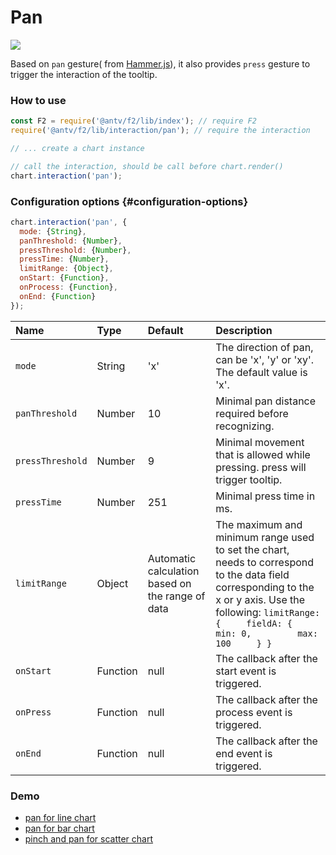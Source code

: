# Pan

![](../../../.gitbook/assets/ezgif.com-video-to-gif.gif)

Based on `pan`  gesture\( from [Hammer.js](http://hammerjs.github.io/recognizer-pan/)\), it also provides `press`  gesture to trigger the interaction of the tooltip.

### How to use

```javascript
const F2 = require('@antv/f2/lib/index'); // require F2
require('@antv/f2/lib/interaction/pan'); // require the interaction

// ... create a chart instance

// call the interaction, should be call before chart.render()
chart.interaction('pan');
```

### Configuration options {#configuration-options}

```javascript
chart.interaction('pan', {
  mode: {String}, 
  panThreshold: {Number}, 
  pressThreshold: {Number},
  pressTime: {Number},
  limitRange: {Object},
  onStart: {Function},
  onProcess: {Function},
  onEnd: {Function}
});
```

| Name | Type | Default | Description |
| :--- | :--- | :--- | :--- |
| `mode` | String | 'x' | The direction of pan, can be 'x', 'y' or 'xy'. The default value is 'x'. |
| `panThreshold` | Number | 10 | Minimal pan distance required before recognizing. |
| `pressThreshold` | Number | 9 | Minimal movement that is allowed while pressing. press will trigger tooltip. |
| `pressTime` | Number | 251 | Minimal press time in ms. |
| `limitRange` | Object | Automatic calculation based on the range of data | The maximum and minimum range used to set the chart, needs to correspond to the data field corresponding to the x or y axis. Use the following: `limitRange: {     fieldA: {         min: 0,         max: 100     } }`   |
| `onStart` | Function | null | The callback after the start event is triggered. |
| `onPress` | Function | null | The callback after the process event is triggered. |
| `onEnd` | Function | null | The callback after the end event is triggered. |

### Demo

* [pan for line chart](https://antv.alipay.com/zh-cn/f2/3.x/demo/interaction/pan-for-line-chart.html)
* [pan for bar chart](https://antv.alipay.com/zh-cn/f2/3.x/demo/interaction/pan-for-bar-chart.html)
* [pinch and pan for scatter chart](https://antv.alipay.com/zh-cn/f2/3.x/demo/interaction/pinch-and-pan-for-scatter-chart.html)



